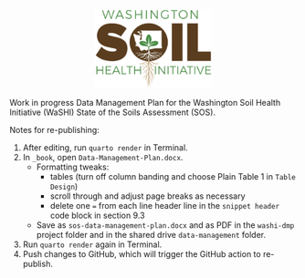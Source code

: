 <center><a href="https://washingtonsoilhealthinitiative.com/state-of-the-soils/"><img src="images/washi-logo.jpg" height="138" alt="Washington Soil Health Initiative logo" /></a></center>

Work in progress Data Management Plan for the Washington Soil Health Initiative (WaSHI) State of the Soils Assessment (SOS).

Notes for re-publishing:

1. After editing, run `quarto render` in Terminal.
2. In `_book`, open `Data-Management-Plan.docx`.
    - Formatting tweaks: 
      - tables (turn off column banding and choose Plain Table 1 in `Table Design`)
      - scroll through and adjust page breaks as necessary
      - delete one `=` from each line header line in the `snippet header` code block in section 9.3
    - Save as `sos-data-management-plan.docx` and as PDF in the `washi-dmp` project folder and in the shared drive `data-management` folder.
3. Run `quarto render` again in Terminal.
4. Push changes to GitHub, which will trigger the GitHub action to re-publish.